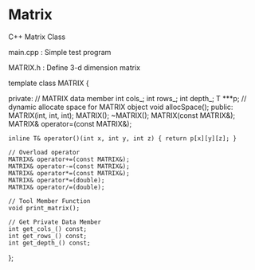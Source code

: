 # Matrix
C++ Matrix Class

main.cpp : Simple test program

MATRIX.h : Define 3-d dimension matrix
  
  template <class T>
  class MATRIX {

  private:
    // MATRIX data member 
    int cols_;
    int rows_;
    int depth_;
    T ***p;
      // dynamic allocate space for MATRIX object
    void allocSpace(); 
  public:
    MATRIX(int, int, int);
    MATRIX();
    ~MATRIX();
    MATRIX(const MATRIX&);
    MATRIX& operator=(const MATRIX&);

    inline T& operator()(int x, int y, int z) { return p[x][y][z]; }

    // Overload operator
    MATRIX& operator+=(const MATRIX&);
    MATRIX& operator-=(const MATRIX&);
    MATRIX& operator*=(const MATRIX&);
    MATRIX& operator*=(double);
    MATRIX& operator/=(double);

    // Tool Member Function
    void print_matrix();

    // Get Private Data Member
    int get_cols_() const;
    int get_rows_() const;
    int get_depth_() const;
  };
